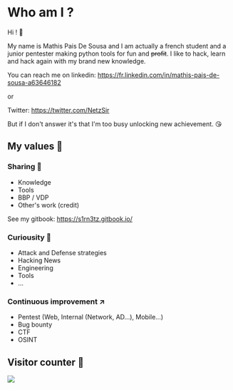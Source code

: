 # Who am I ?

Hi ! :wave: 

My name is Mathis Pais De Sousa and I am actually a french student and a junior pentester making python tools for fun and <strike>profit</strike>.
I like to hack, learn and hack again with my brand new knowledge.

You can reach me on linkedin: https://fr.linkedin.com/in/mathis-pais-de-sousa-a63646182

or

Twitter: https://twitter.com/NetzSir

But if I don't answer it's that I'm too busy unlocking new achievement. :kissing_heart:


## My values :crown:

### Sharing :speech_balloon:

- Knowledge 
- Tools
- BBP / VDP
- Other's work (credit)

See my gitbook: https://s1rn3tz.gitbook.io/

### Curiousity :satellite:

- Attack and Defense strategies
- Hacking News
- Engineering
- Tools
- ...

### Continuous improvement :arrow_upper_right:

- Pentest (Web, Internal (Network, AD...), Mobile...) 
- Bug bounty
- CTF
- OSINT

## Visitor counter :1234:

<img src="https://profile-counter.glitch.me/mathis2001/count.svg">
